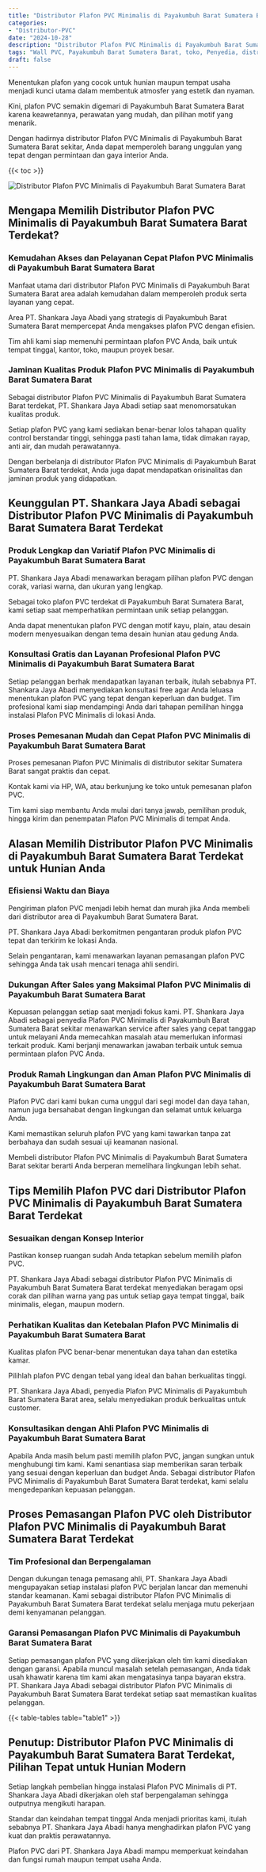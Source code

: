 ```yaml
---
title: "Distributor Plafon PVC Minimalis di Payakumbuh Barat Sumatera Barat"
categories: 
- "Distributor-PVC"
date: "2024-10-28"
description: "Distributor Plafon PVC Minimalis di Payakumbuh Barat Sumatera Barat untuk hunian, perkantoran, serta ritel. Material unggulan, beragam motif, warna elegan, dengan servis penempatan oleh teknisi ahli serta garansi resmi!|Layanan penyediaan Plafon PVC Minimalis di Payakumbuh Barat Sumatera Barat untuk kebutuhan rumah, kantor, atau ritel, beserta material unggulan dan instalasi oleh tim profesional serta kepastian resmi.|Alternatif Plafon PVC Minimalis di Payakumbuh Barat Sumatera Barat yang terpercaya bagi tempat tinggal, office, dan toko, bersama produk berkualitas dan pemasangan oleh tenaga ahli profesional serta garansi resmi.|Distribusi Plafon PVC Minimalis di Payakumbuh Barat Sumatera Barat untuk tempat tinggal, perkantoran, serta toko, dengan material terbaik dan instalasi oleh teknisi profesional, disertai beserta jaminan resmi.}"
tags: "Wall PVC, Payakumbuh Barat Sumatera Barat, toko, Penyedia, distributor"
draft: false
---
```


Menentukan plafon yang cocok untuk hunian maupun tempat usaha menjadi kunci utama dalam membentuk atmosfer yang estetik dan nyaman.

Kini, plafon PVC semakin digemari di Payakumbuh Barat Sumatera Barat karena keawetannya, perawatan yang mudah, dan pilihan motif yang menarik.

Dengan hadirnya distributor Plafon PVC Minimalis di Payakumbuh Barat Sumatera Barat sekitar, Anda dapat memperoleh barang unggulan yang tepat dengan permintaan dan gaya interior Anda.

{{< toc >}}

![Distributor Plafon PVC Minimalis di Payakumbuh Barat Sumatera Barat](/images/Distributor-PVC/Distributor-Plafon-PVC-Minimalis-di-Payakumbuh-Barat-Sumatera-Barat.png)


## Mengapa Memilih Distributor Plafon PVC Minimalis di Payakumbuh Barat Sumatera Barat Terdekat?

### Kemudahan Akses dan Pelayanan Cepat Plafon PVC Minimalis di Payakumbuh Barat Sumatera Barat

Manfaat utama dari distributor Plafon PVC Minimalis di Payakumbuh Barat Sumatera Barat area adalah kemudahan dalam memperoleh produk serta layanan yang cepat.

Area PT. Shankara Jaya Abadi yang strategis di Payakumbuh Barat Sumatera Barat mempercepat Anda mengakses plafon PVC dengan efisien.

Tim ahli kami siap memenuhi permintaan plafon PVC Anda, baik untuk tempat tinggal, kantor, toko, maupun proyek besar.

### Jaminan Kualitas Produk Plafon PVC Minimalis di Payakumbuh Barat Sumatera Barat

Sebagai distributor Plafon PVC Minimalis di Payakumbuh Barat Sumatera Barat terdekat, PT. Shankara Jaya Abadi setiap saat menomorsatukan kualitas produk.

Setiap plafon PVC yang kami sediakan benar-benar lolos tahapan quality control berstandar tinggi, sehingga pasti tahan lama, tidak dimakan rayap, anti air, dan mudah perawatannya.

Dengan berbelanja di distributor Plafon PVC Minimalis di Payakumbuh Barat Sumatera Barat terdekat, Anda juga dapat mendapatkan orisinalitas dan jaminan produk yang didapatkan.

## Keunggulan PT. Shankara Jaya Abadi sebagai Distributor Plafon PVC Minimalis di Payakumbuh Barat Sumatera Barat Terdekat

### Produk Lengkap dan Variatif Plafon PVC Minimalis di Payakumbuh Barat Sumatera Barat

PT. Shankara Jaya Abadi menawarkan beragam pilihan plafon PVC dengan corak, variasi warna, dan ukuran yang lengkap.

Sebagai toko plafon PVC terdekat di Payakumbuh Barat Sumatera Barat, kami setiap saat memperhatikan permintaan unik setiap pelanggan.

Anda dapat menentukan plafon PVC dengan motif kayu, plain, atau desain modern menyesuaikan dengan tema desain hunian atau gedung Anda.

### Konsultasi Gratis dan Layanan Profesional Plafon PVC Minimalis di Payakumbuh Barat Sumatera Barat

Setiap pelanggan berhak mendapatkan layanan terbaik, itulah sebabnya PT. Shankara Jaya Abadi menyediakan konsultasi free agar Anda leluasa menentukan plafon PVC yang tepat dengan keperluan dan budget. Tim profesional kami siap mendampingi Anda dari tahapan pemilihan hingga instalasi Plafon PVC Minimalis di lokasi Anda.

### Proses Pemesanan Mudah dan Cepat Plafon PVC Minimalis di Payakumbuh Barat Sumatera Barat

Proses pemesanan Plafon PVC Minimalis di distributor sekitar Sumatera Barat sangat praktis dan cepat.

Kontak kami via HP, WA, atau berkunjung ke toko untuk pemesanan plafon PVC.

Tim kami siap membantu Anda mulai dari tanya jawab, pemilihan produk, hingga kirim dan penempatan Plafon PVC Minimalis di tempat Anda.

## Alasan Memilih Distributor Plafon PVC Minimalis di Payakumbuh Barat Sumatera Barat Terdekat untuk Hunian Anda

### Efisiensi Waktu dan Biaya

Pengiriman plafon PVC menjadi lebih hemat dan murah jika Anda membeli dari distributor area di Payakumbuh Barat Sumatera Barat.

PT. Shankara Jaya Abadi berkomitmen pengantaran produk plafon PVC tepat dan terkirim ke lokasi Anda.

Selain pengantaran, kami menawarkan layanan pemasangan plafon PVC sehingga Anda tak usah mencari tenaga ahli sendiri.

### Dukungan After Sales yang Maksimal Plafon PVC Minimalis di Payakumbuh Barat Sumatera Barat

Kepuasan pelanggan setiap saat menjadi fokus kami. PT. Shankara Jaya Abadi sebagai penyedia Plafon PVC Minimalis di Payakumbuh Barat Sumatera Barat sekitar menawarkan service after sales yang cepat tanggap untuk melayani Anda memecahkan masalah atau memerlukan informasi terkait produk. Kami berjanji menawarkan jawaban terbaik untuk semua permintaan plafon PVC Anda.

### Produk Ramah Lingkungan dan Aman Plafon PVC Minimalis di Payakumbuh Barat Sumatera Barat

Plafon PVC dari kami bukan cuma unggul dari segi model dan daya tahan, namun juga bersahabat dengan lingkungan dan selamat untuk keluarga Anda.

Kami memastikan seluruh plafon PVC yang kami tawarkan tanpa zat berbahaya dan sudah sesuai uji keamanan nasional.

Membeli distributor Plafon PVC Minimalis di Payakumbuh Barat Sumatera Barat sekitar berarti Anda berperan memelihara lingkungan lebih sehat.

## Tips Memilih Plafon PVC dari Distributor Plafon PVC Minimalis di Payakumbuh Barat Sumatera Barat Terdekat

### Sesuaikan dengan Konsep Interior

Pastikan konsep ruangan sudah Anda tetapkan sebelum memilih plafon PVC.

PT. Shankara Jaya Abadi sebagai distributor Plafon PVC Minimalis di Payakumbuh Barat Sumatera Barat terdekat menyediakan beragam opsi corak dan pilihan warna yang pas untuk setiap gaya tempat tinggal, baik minimalis, elegan, maupun modern.

### Perhatikan Kualitas dan Ketebalan Plafon PVC Minimalis di Payakumbuh Barat Sumatera Barat

Kualitas plafon PVC benar-benar menentukan daya tahan dan estetika kamar.

Pilihlah plafon PVC dengan tebal yang ideal dan bahan berkualitas tinggi.

PT. Shankara Jaya Abadi, penyedia Plafon PVC Minimalis di Payakumbuh Barat Sumatera Barat area, selalu menyediakan produk berkualitas untuk customer.

### Konsultasikan dengan Ahli Plafon PVC Minimalis di Payakumbuh Barat Sumatera Barat

Apabila Anda masih belum pasti memilih plafon PVC, jangan sungkan untuk menghubungi tim kami. Kami senantiasa siap memberikan saran terbaik yang sesuai dengan keperluan dan budget Anda. Sebagai distributor Plafon PVC Minimalis di Payakumbuh Barat Sumatera Barat terdekat, kami selalu mengedepankan kepuasan pelanggan.

## Proses Pemasangan Plafon PVC oleh Distributor Plafon PVC Minimalis di Payakumbuh Barat Sumatera Barat Terdekat

### Tim Profesional dan Berpengalaman

Dengan dukungan tenaga pemasang ahli, PT. Shankara Jaya Abadi mengupayakan setiap instalasi plafon PVC berjalan lancar dan memenuhi standar keamanan. Kami sebagai distributor Plafon PVC Minimalis di Payakumbuh Barat Sumatera Barat terdekat selalu menjaga mutu pekerjaan demi kenyamanan pelanggan.

### Garansi Pemasangan Plafon PVC Minimalis di Payakumbuh Barat Sumatera Barat

Setiap pemasangan plafon PVC yang dikerjakan oleh tim kami disediakan dengan garansi. Apabila muncul masalah setelah pemasangan, Anda tidak usah khawatir karena tim kami akan mengatasinya tanpa bayaran ekstra. PT. Shankara Jaya Abadi sebagai distributor Plafon PVC Minimalis di Payakumbuh Barat Sumatera Barat terdekat setiap saat memastikan kualitas pelanggan.

{{< table-tables table="table1" >}}

## Penutup: Distributor Plafon PVC Minimalis di Payakumbuh Barat Sumatera Barat Terdekat, Pilihan Tepat untuk Hunian Modern

Setiap langkah pembelian hingga instalasi Plafon PVC Minimalis di PT. Shankara Jaya Abadi dikerjakan oleh staf berpengalaman sehingga outputnya mengikuti harapan.

Standar dan keindahan tempat tinggal Anda menjadi prioritas kami, itulah sebabnya PT. Shankara Jaya Abadi hanya menghadirkan plafon PVC yang kuat dan praktis perawatannya.

Plafon PVC dari PT. Shankara Jaya Abadi mampu memperkuat keindahan dan fungsi rumah maupun tempat usaha Anda.